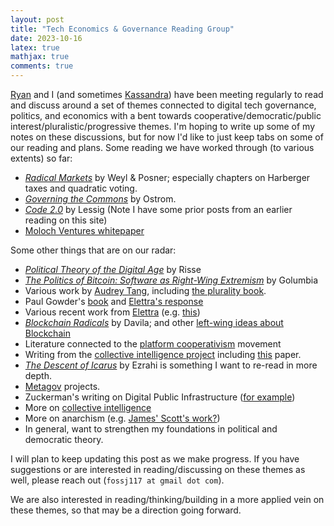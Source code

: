 ```yaml
---
layout: post 
title: "Tech Economics & Governance Reading Group" 
date: 2023-10-16
latex: true 
mathjax: true
comments: true
---
```


[Ryan](https://ryansepassi.com/) and I (and sometimes [Kassandra](https://twitter.com/kassandraETH?ref_src=twsrc%5Egoogle%7Ctwcamp%5Eserp%7Ctwgr%5Eauthor)) have been meeting regularly to read and discuss around a set of themes connected to digital tech governance, politics, and economics with a bent towards cooperative/democratic/public interest/pluralistic/progressive themes. I'm hoping to write up some of my notes on these discussions, but for now I'd like to just keep tabs on some of our reading and plans. Some reading we have worked through (to various extents) so far: 

* [*Radical Markets*](https://press.princeton.edu/books/hardcover/9780691177502/radical-markets) by Weyl & Posner; especially chapters on Harberger taxes and quadratic voting. 
* [*Governing the Commons*](https://www.cambridge.org/core/books/governing-the-commons/A8BB63BC4A1433A50A3FB92EDBBB97D5) by Ostrom. 
* [*Code 2.0*](https://en.wikipedia.org/wiki/Code:_Version_2.0) by Lessig (Note I have some prior posts from an earlier reading on this site)
* [Moloch Ventures whitepaper](https://github.com/MolochVentures/Whitepaper/blob/master/Whitepaper.pdf)

Some other things that are on our radar: 

* [*Political Theory of the Digital Age*](https://www.cambridge.org/core/books/political-theory-of-the-digital-age/9BD53911483266AC3FCDF8EECEE95D9E) by Risse
* [*The Politics of Bitcoin: Software as Right-Wing Extremism*](https://www.amazon.com/Politics-Bitcoin-Right-Wing-Extremism-Forerunners/dp/1517901804) by Golumbia
* Various work by [Audrey Tang](https://en.wikipedia.org/wiki/Audrey_Tang), including [the plurality book](https://github.com/pluralitybook/plurality). 
* Paul Gowder's [book](https://networked-leviathan.com/) and [Elettra's response](https://lpeproject.org/blog/how-not-to-regulate-digital-platforms/?utm_source=mailpoet&utm_medium=email&utm_campaign=lpe-blog-update)
* Various recent work from [Elettra](https://www.elettrabietti.com/publications) (e.g. [this](https://papers.ssrn.com/sol3/papers.cfm?abstract_id=4275143))
* [*Blockchain Radicals*](https://www.amazon.com/Blockchain-Radicals-Building-Beyond-Capitalism/dp/1914420853) by Davila; and other [left-wing ideas about Blockchain](https://theblockchainsocialist.com/)
* Literature connected to the [platform cooperativism](https://platform.coop/) movement
* Writing from the [collective intelligence project](https://cip.org/) including [this](https://arxiv.org/abs/2303.11074) paper. 
* [*The Descent of Icarus*](https://www.amazon.com/Descent-Icarus-Transformation-Contemporary-Democracy/dp/067419828X) by Ezrahi is something I want to re-read in more depth. 
* [Metagov](https://metagov.pubpub.org/participate) projects. 
* Zuckerman's writing on Digital Public Infrastructure ([for example](https://knightcolumbia.org/content/the-case-for-digital-public-infrastructure))
* More on [collective intelligence](https://compdemocracy.org/collective-intelligence/)
* More on anarchism (e.g. [James' Scott's work?](https://press.princeton.edu/books/paperback/9780691161037/two-cheers-for-anarchism))
* In general, want to strengthen my foundations in political and democratic theory. 

I will plan to keep updating this post as we make progress. If you have suggestions or are interested in reading/discussing on these themes as well, please reach out (`fossj117 at gmail dot com`). 

We are also interested in reading/thinking/building in a more applied vein on these themes, so that may be a direction going forward. 